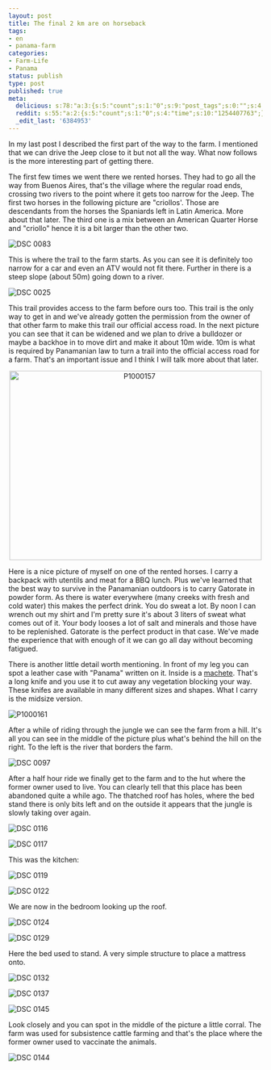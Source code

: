 ```yaml
---
layout: post
title: The final 2 km are on horseback
tags:
- en
- panama-farm
categories:
- Farm-Life
- Panama
status: publish
type: post
published: true
meta:
  delicious: s:78:"a:3:{s:5:"count";s:1:"0";s:9:"post_tags";s:0:"";s:4:"time";s:10:"1254407770";}";
  reddit: s:55:"a:2:{s:5:"count";s:1:"0";s:4:"time";s:10:"1254407763";}";
  _edit_last: '6384953'
---
```

<p>In my last post I described the first part of the way to the farm. I mentioned that we can drive the Jeep close to it but not all the way. What now follows is the more interesting part of getting there.</p>

<p>The first few times we went there we rented horses. They had to go all the way from Buenos Aires, that's the village where the regular road ends, crossing two rivers to the point where it gets too narrow for the Jeep. The first two horses in the following picture are "criollos'. Those are descendants from the horses the Spaniards left in Latin America. More about that later. The third one is a mix between an American Quarter Horse and "criollo" hence it is a bit larger than the other two.</p>

![DSC 0083](/img/posts/2009-09-29/DSC_0083.jpg)

<p>This is where the trail to the farm starts. As you can see it is definitely too narrow for a car and even an ATV would not fit there. Further in there is  a steep slope (about 50m) going down to a river.</p>

![DSC 0025](/img/posts/2009-09-29/DSC_0025.jpg)

<p>This trail provides access to the farm before ours too. This trail is the only way to get in and we've already gotten the permission from the owner of that other farm to make this trail our official access road. In the next picture you can see that it can be widened and we plan to drive a bulldozer or maybe a backhoe in to move dirt and make it about 10m wide. 10m is what is required by Panamanian law to turn a trail into the official access road for a farm. That's an important issue and I think I will talk more about that later.</p>

<p><a href="http://www.flickr.com/photos/34665899@N00/3890861593" title="View 'P1000157' on Flickr.com"><div style="text-align:center;"><img src="http://farm4.static.flickr.com/3462/3890861593_eb69e2f833.jpg" alt="P1000157" border="0" width="500" height="375" /></div></a></p>

<p>Here is a nice picture of myself on one of the rented horses. I carry a backpack with utentils and meat for a BBQ lunch. Plus we've learned that the best way to survive in the Panamanian outdoors is to carry Gatorate in powder form. As there is water everywhere (many creeks with fresh and cold water) this makes the perfect drink. You do sweat a lot. By noon I can wrench out my shirt and I'm pretty sure it's about 3 liters of sweat what comes out of it. Your body looses a lot of salt and minerals and those have to be replenished. Gatorate is the perfect product in that case. We've made the experience that with enough of it we can go all day without becoming fatigued.</p>

<p>There is another little detail worth mentioning. In front of my leg you can spot a leather case with "Panama" written on it. Inside is a <a href="http://en.wikipedia.org/wiki/Machete">machete</a>. That's a long knife and you use it to cut away any vegetation blocking your way. These knifes are available in many different sizes and shapes. What I carry is the midsize version.</p>

![P1000161](/img/posts/2009-09-29/P1000161.jpg)

<p>After a while of riding through the jungle we can see the farm from a hill. It's all you can see in the middle of the picture plus what's behind the hill on the right. To the left is the river that borders the farm.</p>

![DSC 0097](/img/posts/2009-09-29/DSC_0097.jpg)

<p>After a half hour ride we finally get to the farm and to the hut where the former owner used to live. You can clearly tell that this place has been abandoned quite a while ago. The thatched roof has holes, where the bed stand there is only bits left and on the outside it appears that the jungle is slowly taking over again.</p>

![DSC 0116](/img/posts/2009-09-29/DSC_0116.jpg)

![DSC 0117](/img/posts/2009-09-29/DSC_0117.jpg)

<p>This was the kitchen:</p>

![DSC 0119](/img/posts/2009-09-29/DSC_0119.jpg)

![DSC 0122](/img/posts/2009-09-29/DSC_0122.jpg)

<p>We are now in the bedroom looking up the roof.</p>

![DSC 0124](/img/posts/2009-09-29/DSC_0124.jpg)

![DSC 0129](/img/posts/2009-09-29/DSC_0129.jpg)

<p>Here the bed used to stand. A very simple structure to place a mattress onto.</p>

![DSC 0132](/img/posts/2009-09-29/DSC_0132.jpg)

![DSC 0137](/img/posts/2009-09-29/DSC_0137.jpg)

![DSC 0145](/img/posts/2009-09-29/DSC_0145.jpg)

<p>Look closely and you can spot in the middle of the picture a little corral. The farm was used for subsistence cattle farming and that's the place where the former owner used to vaccinate the animals.</p>

![DSC 0144](/img/posts/2009-09-29/DSC_0144.jpg)